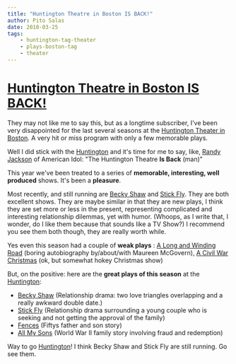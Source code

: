 ```yaml
---
title: "Huntington Theatre in Boston IS BACK!"
author: Pito Salas
date: 2010-03-25
tags:
    - huntington-tag-theater
    - plays-boston-tag
    - theater
---
```

# [Huntington Theatre in Boston IS BACK!](None)




They may not like me to say this, but as a longtime subscriber, I've been very
disappointed for the last several seasons at the [Huntington Theater in
Boston](<http://www.huntingtontheatre.org>). A very hit or miss program with
only a few memorable plays.

Well I did stick with the [Huntington](<http://www.huntingtontheatre.org>) and
it's time for me to say, like, [Randy
Jackson](<http://www.americanidol.com/bio/randy_jackson/>) of American Idol:
"The Huntington Theatre **Is Back** (man)"

This year we've been treated to a series of **memorable, interesting, well
produced** shows. It's been a **pleasure**.

Most recently, and still running are [Becky
Shaw](<http://www.huntingtontheatre.org/season/production.aspx?id=6806&src=t>)
and [Stick
Fly](<http://www.huntingtontheatre.org/season/production.aspx?id=6815&src=t>).
They are  both excellent shows. They are maybe similar in that they are new
plays, I think they are set more or less in the present, representing
complicated and interesting relationship dilemmas, yet with humor. (Whoops, as
I write that, I wonder, do I like them because that sounds like a TV Show?) I
recommend you see them both though, they are really worth while.

Yes even this season had a couple of **weak plays** : [A Long and Winding
Road](<http://www.huntingtontheatre.org/season/production.aspx?id=6812&src=t>)
(boring autobiography by/about/with Maureen McGovern), [A Civil War
Christmas](<http://www.huntingtontheatre.org/season/production.aspx?id=6800&src=t>)
(ok, but somewhat hokey Christmas show)

But, on the positive: here are the **great plays of this season** at the
[Huntington](<http://www.americanidol.com/bio/randy_jackson/>):

  * [Becky Shaw](<http://www.huntingtontheatre.org/season/production.aspx?id=6806&src=t>) (Relationship drama: two love triangles overlapping and a really awkward double date.)
  * [Stick Fly](<http://www.huntingtontheatre.org/season/production.aspx?id=6815&src=t>) (Relationship drama surrounding a young couple who is seeking and not getting the approval of the family)
  * [Fences](<http://www.huntingtontheatre.org/season/production.aspx?id=6797&src=t>) (Fiftys father and son story)
  * [All My Sons](<http://www.huntingtontheatre.org/season/production.aspx?id=6803&src=t>) (World War II family story involving fraud and redemption)

Way to go [Huntington](<http://www.huntingtontheatre.org>)! I think Becky Shaw
and Stick Fly are still running. Go see them.


